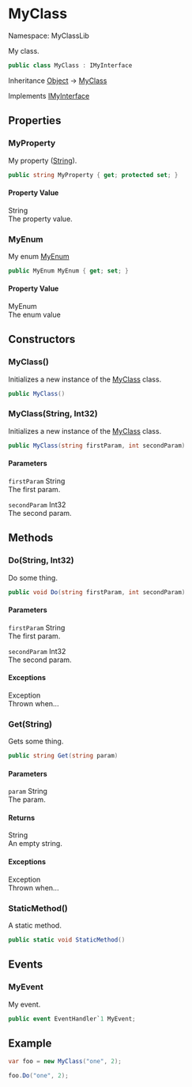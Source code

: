 # MyClass

Namespace: MyClassLib

My class.

```csharp
public class MyClass : IMyInterface
```

Inheritance [Object](https://docs.microsoft.com/en-us/dotnet/api/system.object) → [MyClass](../MyClassLib/MyClass.md)

Implements [IMyInterface](../MyClassLib/IMyInterface.md)

## Properties

### MyProperty

My property ([String](https://docs.microsoft.com/en-us/dotnet/api/system.string)).

```csharp
public string MyProperty { get; protected set; }
```

#### Property Value

String<br>The property value.

### MyEnum

My enum [MyEnum](../MyClassLib/MyEnum.md)

```csharp
public MyEnum MyEnum { get; set; }
```

#### Property Value

MyEnum<br>The enum value

## Constructors

### MyClass()

Initializes a new instance of the [MyClass](../MyClassLib/MyClass.md) class.

```csharp
public MyClass()
```

### MyClass(String, Int32)

Initializes a new instance of the [MyClass](../MyClassLib/MyClass.md) class.

```csharp
public MyClass(string firstParam, int secondParam)
```

#### Parameters

`firstParam` String<br>The first param.

`secondParam` Int32<br>The second param.

## Methods

### Do(String, Int32)

Do some thing.

```csharp
public void Do(string firstParam, int secondParam)
```

#### Parameters

`firstParam` String<br>The first param.

`secondParam` Int32<br>The second param.

#### Exceptions

Exception<br>Thrown when...

### Get(String)

Gets some thing.

```csharp
public string Get(string param)
```

#### Parameters

`param` String<br>The param.

#### Returns

String<br>An empty string.

#### Exceptions

Exception<br>Thrown when...

### StaticMethod()

A static method.

```csharp
public static void StaticMethod()
```

## Events

### MyEvent

My event.

```csharp
public event EventHandler`1 MyEvent;
```

## Example

```csharp
var foo = new MyClass("one", 2);

foo.Do("one", 2);
```
